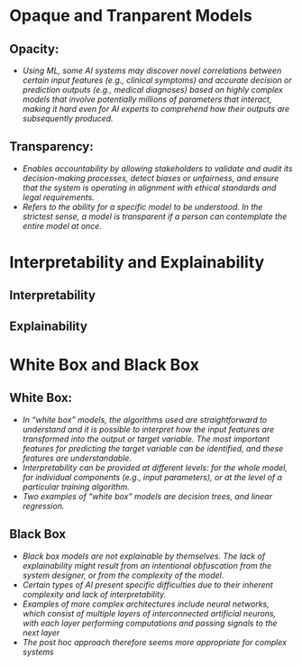 
# Opaque and Tranparent Models
## Opacity:
- *Using ML, some AI systems may discover novel correlations between certain input features (e.g., clinical symptoms) and accurate decision or prediction outputs (e.g., medical diagnoses) based on highly complex models that involve potentially millions of parameters that interact, making it hard even for AI experts to comprehend how their outputs are subsequently produced.*
## Transparency:
- *Enables accountability by allowing stakeholders to validate and audit its decision-making processes, detect biases or unfairness, and ensure that the system is operating in alignment with ethical standards and legal requirements.*
- *Refers to the ability for a specific model to be understood. In the strictest sense, a model is transparent if a person can contemplate the entire model at once.*

# Interpretability and Explainability
## Interpretability
## Explainability
  
# White Box and Black Box
## White Box:
- *In “white box” models, the algorithms used are straightforward to understand and it is possible to interpret how the input features are transformed into the output or target variable. The most important features for predicting the target variable can be identified, and these features are understandable.*
- *Interpretability can be provided at different levels: for the whole model, for individual components (e.g., input parameters), or at the level of a particular training algorithm.*
- *Two examples of “white box” models are decision trees, and linear regression.*
## Black Box
- *Black box models are not explainable by themselves. The lack of explainability might result from an intentional obfuscation from the system designer, or from the complexity of the model.*
- *Certain types of AI present specific difficulties due to their inherent complexity and lack of interpretability.*
- *Examples of more complex architectures include neural networks, which consist of multiple layers of interconnected artificial neurons, with each layer performing computations and passing signals to the next layer*
- *The post hoc approach therefore seems more appropriate for complex systems*



